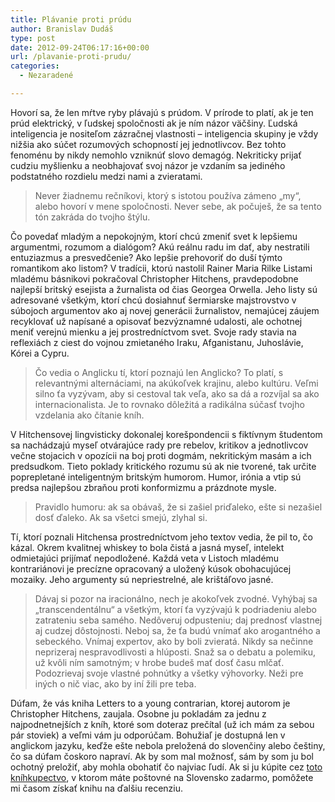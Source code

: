 ```yaml
---
title: Plávanie proti prúdu
author: Branislav Dudáš
type: post
date: 2012-09-24T06:17:16+00:00
url: /plavanie-proti-prudu/
categories:
  - Nezaradené

---
```

Hovorí sa, že len mŕtve ryby plávajú s prúdom. V prírode to platí, ak je ten prúd elektrický, v ľudskej spoločnosti ak je ním názor väčšiny. Ľudská inteligencia je nositeľom zázračnej vlastnosti – inteligencia skupiny je vždy nižšia ako súčet rozumových schopností jej jednotlivcov. Bez tohto fenoménu by nikdy nemohlo vzniknúť slovo demagóg. Nekriticky prijať cudziu myšlienku a neobhajovať svoj názor je vzdaním sa jediného podstatného rozdielu medzi nami a zvieratami.<!--more-->

> Never žiadnemu rečníkovi, ktorý s istotou používa zámeno &#8222;my&#8220;, alebo hovorí v mene spoločnosti. Never sebe, ak počuješ, že sa tento tón zakráda do tvojho štýlu.

Čo povedať mladým a nepokojným, ktorí chcú zmeniť svet k lepšiemu argumentmi, rozumom a dialógom? Akú reálnu radu im dať, aby nestratili entuziazmus a presvedčenie? Ako lepšie prehovoriť do duší týmto romantikom ako listom? V tradícii, ktorú nastolil Rainer Maria Rilke Listami mladému básnikovi pokračoval Christopher Hitchens, pravdepodobne najlepší britský esejista a žurnalista od čias Georgea Orwella. Jeho listy sú adresované všetkým, ktorí chcú dosiahnuť šermiarske majstrovstvo v súbojoch argumentov ako aj novej generácii žurnalistov, nemajúcej záujem recyklovať už napísané a opisovať bezvýznamné udalosti, ale ochotnej meniť verejnú mienku a jej prostredníctvom svet. Svoje rady stavia na reflexiách z ciest do vojnou zmietaného Iraku, Afganistanu, Juhoslávie, Kórei a Cypru.

> Čo vedia o Anglicku tí, ktorí poznajú len Anglicko? To platí, s relevantnými alternáciami, na akúkoľvek krajinu, alebo kultúru. Veľmi silno ťa vyzývam, aby si cestoval tak veľa, ako sa dá a rozvíjal sa ako internacionalista. Je to rovnako dôležitá a radikálna súčasť tvojho vzdelania ako čítanie kníh.

V Hitchensovej lingvisticky dokonalej korešpondencii s fiktívnym študentom sa nachádzajú myseľ otvárajúce rady pre rebelov, kritikov a jednotlivcov večne stojacich v opozícii na boj proti dogmám, nekritickým masám a ich predsudkom. Tieto poklady kritického rozumu sú ak nie tvorené, tak určite poprepletané inteligentným britským humorom. Humor, irónia a vtip sú predsa najlepšou zbraňou proti konformizmu a prázdnote mysle.

> Pravidlo humoru: ak sa obávaš, že si zašiel priďaleko, ešte si nezašiel dosť ďaleko. Ak sa všetci smejú, zlyhal si.

Tí, ktorí poznali Hitchensa prostredníctvom jeho textov vedia, že pil to, čo kázal. Okrem kvalitnej whiskey to bola čistá a jasná myseľ, intelekt odmietajúci prijímať nepodložené. Každá veta v Listoch mladému kontrariánovi je precízne opracovaný a uložený kúsok obohacujúcej mozaiky. Jeho argumenty sú nepriestrelné, ale krištáľovo jasné.

> Dávaj si pozor na iracionálno, nech je akokoľvek zvodné. Vyhýbaj sa &#8222;transcendentálnu&#8220; a všetkým, ktorí ťa vyzývajú k podriadeniu alebo zatrateniu seba samého. Nedôveruj odpusteniu; daj prednosť vlastnej aj cudzej dôstojnosti. Neboj sa, že ťa budú vnímať ako arogantného a sebeckého. Vnímaj expertov, ako by boli zvieratá. Nikdy sa nečinne neprizeraj nespravodlivosti a hlúposti. Snaž sa o debatu a polemiku, už kvôli ním samotným; v hrobe budeš mať dosť času mlčať. Podozrievaj svoje vlastné pohnútky a všetky výhovorky. Neži pre iných o nič viac, ako by iní žili pre teba.

Dúfam, že vás kniha Letters to a young contrarian, ktorej autorom je Christopher Hitchens, zaujala. Osobne ju pokladám za jednu z najpodnetnejších z kníh, ktoré som doteraz prečítal (už ich mám za sebou pár stoviek) a veľmi vám ju odporúčam. Bohužiaľ je dostupná len v anglickom jazyku, keďže ešte nebola preložená do slovenčiny alebo češtiny, čo sa dúfam čoskoro napraví. Ak by som mal možnosť, sám by som ju bol ochotný preložiť, aby mohla obohatiť čo najviac ľudí. Ak si ju kúpite cez <a title="Letters to a young contrarian" href="http://www.bookdepository.com/Letters-Young-Contrarian-Christopher-Hitchens/9780465030330" target="_blank">toto kníhkupectvo</a>, v ktorom máte poštovné na Slovensko zadarmo, pomôžete mi časom získať knihu na ďalšiu recenziu.